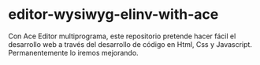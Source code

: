 # editor-wysiwyg-elinv-with-ace
Con Ace Editor multiprograma, este repositorio pretende hacer fácil el desarrollo web a través del desarrollo de código en Html, Css y Javascript. Permanentemente lo iremos mejorando.
